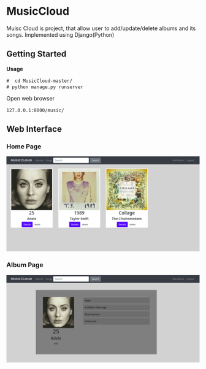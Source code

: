 # MusicCloud
Muisc Cloud is project, that allow user to add/update/delete albums and its songs. Implemented using Django(Python)

## Getting Started
**Usage**
```
#  cd MusicCloud-master/
# python manage.py runserver
```
 Open web browser
  ```
127.0.0.1:8000/music/
  ```

## Web Interface
### Home Page
![Alt homepage](/screenshots/MusicCloud_1.png)

### Album Page
![Alt homepage](/screenshots/MusicCloud_2.png)
